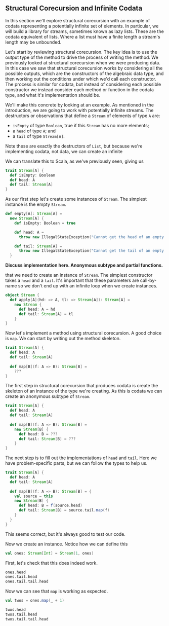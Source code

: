 ## Structural Corecursion and Infinite Codata

In this section we'll explore structural corecursion with an example of codata representing a potentially infinite set of elements. In particular, we will build a library for streams, sometimes known as lazy lists. These are the codata equivalent of lists. Where a list must have a finite length a stream's length may be unbounded.

Let's start by reviewing structural corecursion. The key idea is to use the output type of the method to drive the process of writing the method. We previously looked at structural corecursion when we were producing data.
In this case we saw that structural corecursion works by considering all the possible outputs, which are the constructors of the algebraic data type, and then working out the conditions under which we'd call each constructor. The process is similar for codata, but instead of considering each possible constructor we instead consider each method or function in the codata type, and what it's implementation should be.

We'll make this concrete by looking at an example. As mentioned in the introduction, we are going to work with potentially infinite streams. The destructors or observations that define a `Stream` of elements of type `A` are:

- `isEmpty` of type `Boolean`, true if this `Stream` has no more elements;
- a `head` of type `A`; and
- a `tail` of type `Stream[A]`.

Note these are exactly the destructors of `List`, but because we're implementing codata, not data, we can create an infinite 

We can translate this to Scala, as we've previously seen, giving us

```scala mdoc:silent
trait Stream[A] {
  def isEmpty: Boolean
  def head: A
  def tail: Stream[A]
}
```

As our first step let's create some instances of `Stream`. The simplest instance is the empty `Stream`.

```scala mdoc:silent
def empty[A]: Stream[A] =
  new Stream[A] {
    def isEmpty: Boolean = true

    def head: A =
      throw new IllegalStateException("Cannot get the head of an empty Stream.")

    def tail: Stream[A] =
      throw new IllegalStateException("Cannot get the tail of an empty Stream.")
  }
```

**Discuss implementation here. Anonymous subtype and partial functions.**


that we need to create an instance of `Stream`. The simplest constructor takes a `head` and a `tail`. It's important that these parameters are call-by-name so we don't end up with an infinite loop when we create instances.

```scala mdoc:silent
object Stream {
  def apply[A](hd: => A, tl: => Stream[A]): Stream[A] =
    new Stream {
      def head: A = hd
      def tail: Stream[A] = tl
    }
}
```


Now let's implement a method using structural corecursion. A good choice is `map`. We can start by writing out the method skeleton.

```scala mdoc:reset:silent
trait Stream[A] {
  def head: A
  def tail: Stream[A]
  
  def map[B](f: A => B): Stream[B] =
    ???
}
```

The first step in structural corecursion that produces codata is create the skeleton of an instance of the type we're creating. As this is codata we can create an anonymous subtype of `Stream`.

```scala mdoc:reset:silent
trait Stream[A] {
  def head: A
  def tail: Stream[A]
  
  def map[B](f: A => B): Stream[B] =
    new Stream[B] {
      def head: B = ???
      def tail: Stream[B] = ???
    }
}
```

The next step is to fill out the implementations of `head` and `tail`. Here we have problem-specific parts, but we can follow the types to help us.

```scala mdoc:reset:silent
trait Stream[A] {
  def head: A
  def tail: Stream[A]
  
  def map[B](f: A => B): Stream[B] = {
    val source = this
    new Stream[B] {
      def head: B = f(source.head)
      def tail: Stream[B] = source.tail.map(f)
    }
  }
}
```

This seems correct, but it's always good to test our code. 


Now we create an instance. Notice how we can define this

```scala mdoc:silent
val ones: Stream[Int] = Stream(1, ones)
```

First, let's check that this does indeed work.

```scala mdoc
ones.head
ones.tail.head
ones.tail.tail.head
```

Now we can see that `map` is working as expected.

```scala mdoc:silent
val twos = ones.map(_ + 1)
```

```scala mdoc
twos.head
twos.tail.head
twos.tail.tail.head
```
